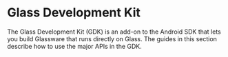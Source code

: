 # Glass Development Kit

The Glass Development Kit (GDK) is an add-on to the Android SDK that lets you build Glassware that runs directly on Glass. The guides in this section describe how to use the major APIs in the GDK.

